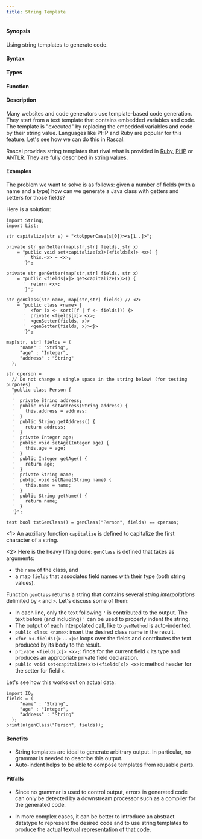 ```yaml
---
title: String Template
---
```


#### Synopsis

Using string templates to generate code.

#### Syntax

#### Types

#### Function

#### Description

Many websites and code generators use template-based code generation. They start from a text template that contains embedded variables and code. The template is "executed" by replacing the embedded variables and code by their string value. Languages like PHP and Ruby are popular for this feature. Let's see how we can do this in Rascal. 

Rascal provides string templates that rival what is provided in
[Ruby](http://www.ruby-doc.org/stdlib/libdoc/erb/rdoc/ERB.html), [PHP](http://www.php.net/) or [ANTLR](http://www.stringtemplate.org/).
They are fully described in [string values]((Rascal:Values-String)).

#### Examples

The problem we want to solve is as follows: 
given a number of fields (with a name and a type)
how can we generate a Java class with getters and setters for those fields?

Here is a solution:
```rascal-commands
import String;
import List;

str capitalize(str s) = "<toUpperCase(s[0])><s[1..]>";
  
private str genSetter(map[str,str] fields, str x) 
    = "public void set<capitalize(x)>(<fields[x]> <x>) {
      '  this.<x> = <x>;
      '}";

private str genGetter(map[str,str] fields, str x) 
    = "public <fields[x]> get<capitalize(x)>() {
      '  return <x>;
      '}";

str genClass(str name, map[str,str] fields) // <2>
    = "public class <name> {
      '  <for (x <- sort([f | f <- fields])) {>
      '  private <fields[x]> <x>;
      '  <genSetter(fields, x)>
      '  <genGetter(fields, x)><}>
      '}";

map[str, str] fields = (
     "name" : "String",
     "age" : "Integer",
     "address" : "String"
  );
  
str cperson = 
  // Do not change a single space in the string below! (for testing purposes)
  "public class Person {
  '  
  '  private String address;
  '  public void setAddress(String address) {
  '    this.address = address;
  '  }
  '  public String getAddress() {
  '    return address;
  '  }
  '  private Integer age;
  '  public void setAge(Integer age) {
  '    this.age = age;
  '  }
  '  public Integer getAge() {
  '    return age;
  '  }
  '  private String name;
  '  public void setName(String name) {
  '    this.name = name;
  '  }
  '  public String getName() {
  '    return name;
  '  }
  '}";

test bool tstGenClass() = genClass("Person", fields) == cperson;
```

                
<1> An auxiliary function `capitalize` is defined to capitalize the first character of a string.

<2> Here is the heavy lifting done: `genClass` is defined that takes as arguments:

*  the `name` of the class, and
*  a map `fields` that associates field names with their type (both string values).


Function `genClass` returns a string that contains several _string interpolations_ delimited by `<` and `>`.
Let's discuss some of them:

*  In each line, only the text following `'` is contributed to the output. The text before (and including) `'` can be used to properly indent
   the string.
*  The output of each interpolated call, like to `genMethod` is auto-indented.
*  `public class <name>`: insert the desired class name in the result.
*  `<for x<-fields){>` ... `<}>`: loops over the fields and contributes the text produced by its body to the result.
*  `private <fields[x]> <x>;`: finds for the current field `x` its type and produces an appropriate private field declaration.
*  `public void set<capitalize(x)>(<fields[x]> <x>)`: method header for the setter for field `x`.

Let's see how this works out on actual data:
```rascal-shell,continue
import IO;
fields = (
     "name" : "String",
     "age" : "Integer",
     "address" : "String"
  );
println(genClass("Person", fields));
```

#### Benefits

*  String templates are ideal to generate arbitrary output. In particular, no grammar is needed to describe this output.
*  Auto-indent helps to be able to compose templates from reusable parts.

#### Pitfalls

*  Since no grammar is used to control output, errors in generated code can only be detected by a downstream processor such as a compiler for the generated code.

*  In more complex cases, it can be better to introduce an abstract datatype to represent the desired code and to use string templates to
produce the actual textual representation of that code.

